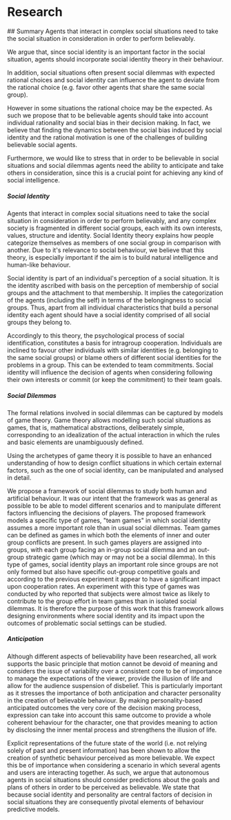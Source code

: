 # Research
<p></p>
## Summary
Agents that interact in complex social situations need to take the social 
situation in consideration in order to perform believably.

We argue that, since social identity is an important factor in the social 
situation, agents should incorporate social identity theory in their behaviour.

In addition, social situations often present social dilemmas with expected 
rational choices and social identity can influence the agent to deviate 
from the rational choice (e.g. favor other agents that share the same 
social group).

However in some situations the rational choice may be the expected. As such 
we propose that to be believable agents should take into account individual 
rationality and social bias in their decision making. In fact, we believe that 
finding the dynamics between the social bias induced by social identity and 
the rational motivation is one of the challenges of building believable 
social agents. 

Furthermore, we would like to stress that in order to be believable in social 
situations and social dilemmas agents need the ability to anticipate and take 
others in consideration, since this is a crucial point for achieving any kind 
of social intelligence.

##### Social Identity

Agents that interact in complex social situations need to take the social
situation in consideration in order to perform believably, and any complex
society is fragmented in different social groups, each with its own
interests, values, structure and identity. Social Identity theory explains
how people categorize themselves as members of one social group in
comparison with another. Due to it's relevance to social behaviour, we
believe that this theory, is especially important if the aim is to build
natural intelligence and human-like behaviour.

Social identity is part of an individual's perception of a social situation.
It is the identity ascribed with basis on the perception of membership of
social groups and the attachment to that membership. It implies the
categorization of the agents (including the self) in terms of the
belongingness to social groups. Thus, apart from all individual
characteristics that build a personal identity each agent should have a
social identity comprised of all social groups they belong to.

Accordingly to this theory, the psychological process of social
identification, constitutes a basis for intragroup cooperation. Individuals
are inclined to favour other individuals with similar identities (e.g.
belonging to the same social groups) or blame others of different social
identities for the problems in a group. This can be extended to team
commitments. Social identity will influence the decision of agents when
considering following their own interests or commit (or keep the commitment)
to their team goals.

##### Social Dilemmas

The formal relations involved in social dilemmas can be captured by models 
of game theory. Game theory allows modelling such social situations as 
games, that is, mathematical abstractions, deliberately simple, 
corresponding to an idealization of the actual interaction in which the 
rules and basic elements are unambiguously defined. 

Using the archetypes of game theory it is possible to have an enhanced 
understanding of how to design conflict situations in which certain external 
factors, such as the one of social identity, can be manipulated and analysed 
in detail. 

We propose a framework of social dilemmas to study both human and artificial 
behaviour. It was our intent that the framework was as general as possible to 
be able to model different scenarios and to manipulate different factors 
influencing the decisions of players. The proposed framework models a specific 
type of games, "team games" in which social identity 
assumes a more important role than in usual social dilemmas. Team games can be 
defined as games in which both the elements of inner and outer group conflicts 
are present. In such games players are assigned into groups, with each group 
facing an in-group social dilemma and an out-group strategic game (which may or 
may not be a social dilemma). In this type of games, social identity plays an 
important role since groups are not only formed but also have specific out-group 
competitive goals and according to the previous experiment it appear to have a 
significant impact upon cooperation rates. An experiment with this type of games 
was conducted by who reported that subjects were almost 
twice as likely to contribute to the group effort in team games than in isolated 
social dilemmas. It is therefore the purpose of this work that this framework 
allows designing environments where social identity and its impact upon the 
outcomes of problematic social settings can be studied.  

##### Anticipation

Although different aspects of believability have been researched, all work 
supports the basic principle that motion cannot be devoid of meaning and considers 
the issue of variability over a consistent core to be of importance to manage the 
expectations of the viewer, provide the illusion of life and allow for the audience 
suspension of disbelief. This is particularly important as it stresses the 
importance of both anticipation and character personality in the creation of 
believable behaviour. By making personality-based anticipated outcomes the very 
core of the decision making process, expression can take into account this same 
outcome to provide a whole coherent behaviour for the character, one that provides 
meaning to action by disclosing the inner mental process and strengthens the 
illusion of life. 

Explicit representations of the future state of the world (i.e. not relying solely 
of past and present information) has been shown to allow the creation of synthetic 
behaviour perceived as more believable. We expect this be of importance when 
considering a scenario in which several agents and users are interacting together. 
As such, we argue that autonomous agents in social situations should consider 
predictions about the goals and plans of others in order to be perceived as 
believable. We state that because social identity and personality are central 
factors of decision in social situations they are consequently pivotal elements of 
behaviour predictive models.
